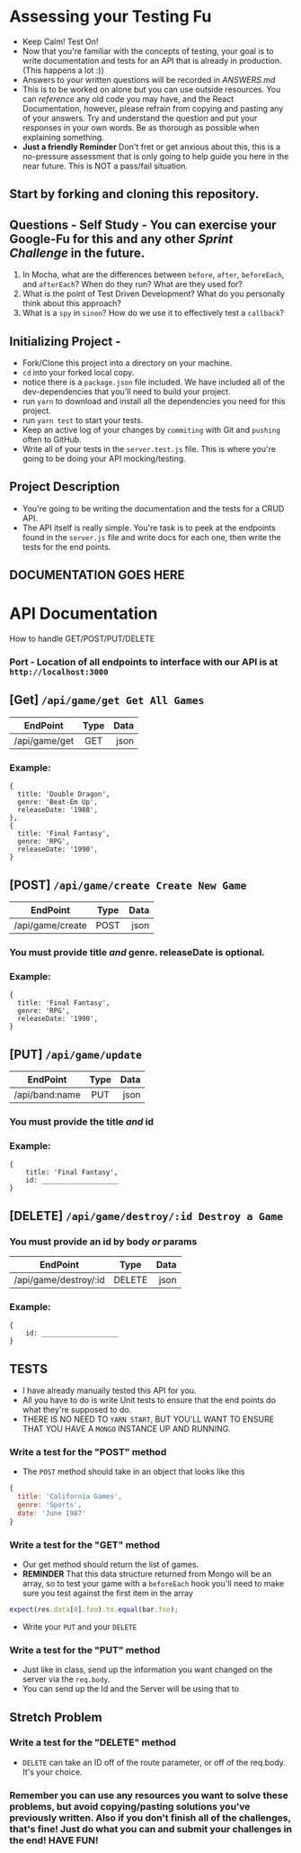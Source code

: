# Assessing your Testing Fu

* Keep Calm! Test On!
* Now that you're familiar with the concepts of testing, your goal is to write documentation and tests for an API that is already in production. (This happens a lot :))
* Answers to your written questions will be recorded in _ANSWERS.md_
* This is to be worked on alone but you can use outside resources. You can _reference_ any old code you may have, and the React Documentation, however, please refrain from copying and pasting any of your answers. Try and understand the question and put your responses in your own words. Be as thorough as possible when explaining something.
* **Just a friendly Reminder** Don't fret or get anxious about this, this is a no-pressure assessment that is only going to help guide you here in the near future. This is NOT a pass/fail situation.

## Start by forking and cloning this repository.

## Questions - Self Study - You can exercise your Google-Fu for this and any other _Sprint Challenge_ in the future.

1. In Mocha, what are the differences between `before`, `after`, `beforeEach`, and `afterEach`? When do they run? What are they used for?
2. What is the point of Test Driven Development? What do you personally think about this approach?
3. What is a `spy` in `sinon`? How do we use it to effectively test a `callback`?

## Initializing Project -

* Fork/Clone this project into a directory on your machine.
* `cd` into your forked local copy.
* notice there is a `package.json` file included. We have included all of the dev-dependencies that you'll need to build your project.
* run `yarn` to download and install all the dependencies you need for this project.
* run `yarn test` to start your tests.
* Keep an active log of your changes by `commiting` with Git and `pushing` often to GitHub.
* Write all of your tests in the `server.test.js` file. This is where you're going to be doing your API mocking/testing.

## Project Description

* You're going to be writing the documentation and the tests for a CRUD API.
* The API itself is really simple. You're task is to peek at the endpoints found in the `server.js` file and write docs for each one, then write the tests for the end points.

## DOCUMENTATION GOES HERE

# API Documentation

How to handle GET/POST/PUT/DELETE

### Port - Location of all endpoints to interface with our API is at `http://localhost:3000`

## [Get] `/api/game/get Get All Games`

| EndPoint  | Type | Data |
| ---------- | :--: | ---: |
| /api/game/get | GET  | json |

### Example:

```
{
  title: 'Double Dragon',
  genre: 'Beat-Em Up',
  releaseDate: '1988',
},
{
  title: 'Final Fantasy',
  genre: 'RPG',
  releaseDate: '1990',
}
```

## [POST] `/api/game/create Create New Game`

| EndPoint | Type | Data |
| --------- | :--: | ---: |
| /api/game/create | POST | json |

### You must provide title *and* genre.  releaseDate is optional.

### Example:

```
{
  title: 'Final Fantasy',
  genre: 'RPG',
  releaseDate: '1990',
}
```

## [PUT] `/api/game/update`

| EndPoint  | Type | Data |
| ---------- | :--: | ---: |
| /api/band:name | PUT  | json |

### You must provide the title *and* id

### Example:

```
{
    title: 'Final Fantasy',
    id: ___________________
}
```

## [DELETE] `/api/game/destroy/:id Destroy a Game`

### You must provide an id by body *or* params

| EndPoint  | Type | Data |
| ---------- | :--: | ---: |
| /api/game/destroy/:id | DELETE  | json |

### Example:

```
{
    id: ___________________
}
```

## TESTS

* I have already manually tested this API for you.
* All you have to do is write Unit tests to ensure that the end points do what they're supposed to do.
* THERE IS NO NEED TO `YARN START`, BUT YOU'LL WANT TO ENSURE THAT YOU HAVE A `MONGO` INSTANCE UP AND RUNNING.

### Write a test for the "POST" method

* The `POST` method should take in an object that looks like this

```js
{
  title: 'California Games',
  genre: 'Sports',
  date: 'June 1987'
}
```

### Write a test for the "GET" method

* Our get method should return the list of games.
* **REMINDER** That this data structure returned from Mongo will be an array, so to test your game with a `beforeEach` hook you'll need to make sure you test against the first item in the array

```js
expect(res.data[0].foo).to.equal(bar.foo);
```

* Write your `PUT` and your `DELETE`

### Write a test for the "PUT" method

* Just like in class, send up the information you want changed on the server via the `req.body`.
* You can send up the Id and the Server will be using that to

## Stretch Problem

### Write a test for the "DELETE" method

* `DELETE` can take an ID off of the route parameter, or off of the req.body. It's your choice.

### Remember you can use any resources you want to solve these problems, but avoid copying/pasting solutions you've previously written. Also if you don't finish all of the challenges, that's fine! Just do what you can and submit your challenges in the end! HAVE FUN!
